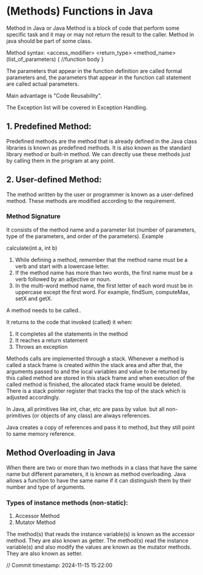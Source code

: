 # (Methods) Functions in Java
Method in Java or Java Method is a block of code that perform some specific task and it may or may not return the result to the caller.
Method in java should be part of some class.

Method syntax:
<access_modifier> <return_type> <method_name>(list_of_parameters)
{
    //function body 
}

The parameters that appear in the function definition are called formal parameters and, the parameters that appear in the function call statement are called actual parameters.

Main advantage is "Code Reusability".

The Exception list will be covered in Exception Handling.

## 1. Predefined Method: 
Predefined methods are the method that is already defined in the Java class libraries is known as predefined methods. It is also known as the standard library method or built-in method. We can directly use these methods just by calling them in the program at any point. 

## 2. User-defined Method:
The method written by the user or programmer is known as a user-defined method. These methods are modified according to the requirement.

### Method Signature
It consists of the method name and a parameter list (number of parameters, type of the parameters, and order of the parameters).
Example

calculate(int a, int b)

1. While defining a method, remember that the method name must be a verb and start with a lowercase letter.
2. If the method name has more than two words, the first name must be a verb followed by an adjective or noun.
3. In the multi-word method name, the first letter of each word must be in uppercase except the first word. For example, findSum, computeMax, setX and getX.


A method needs to be called..

It returns to the code that invoked (called) it when:  
1. It completes all the statements in the method
2. It reaches a return statement
3. Throws an exception


Methods calls are implemented through a stack. Whenever a method is called a stack frame is created within the stack area and after that, the arguments passed to and the local variables and value to be returned by this called method are stored in this stack frame and when execution of the called method is finished, the allocated stack frame would be deleted. There is a stack pointer register that tracks the top of the stack which is adjusted accordingly.

In Java, all primitives like int, char, etc are pass by value.
 but all non-primitives (or objects of any class) are always references.

Java creates a copy of references and pass it to method, but they still point to same memory reference.

## Method Overloading in Java
When there are two or more than two methods in a class that have the same name but different parameters, it is known as method overloading. Java allows a function to have the same name if it can distinguish them by their number and type of arguments.


### Types of instance methods (non-static):
1. Accessor Method
2. Mutator Method

The method(s) that reads the instance variable(s) is known as the accessor method.
They are also known as getter.
The method(s) read the instance variable(s) and also modify the values are known as the mutator methods. They are also known as setter.

// Commit timestamp: 2024-11-15 15:22:00